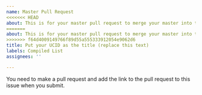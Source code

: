 ```yaml
---
name: Master Pull Request
<<<<<<< HEAD
about: This is for your master pull request to merge your master into this repo
=======
about: This is for your master pull request to merge your master into this repo.
>>>>>>> f64d4009149766f89d55a555333912054e9062d6
title: Put your UCID as the title (replace this text)
labels: Compiled List
assignees: ''

---
```


You need to make a pull request and add the link to the pull request to this issue when you submit.

